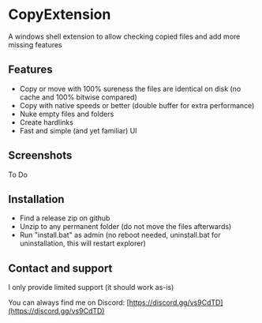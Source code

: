 # CopyExtension
A windows shell extension to allow checking copied files and add more missing features

## Features
- Copy or move with 100% sureness the files are identical on disk (no cache and 100% bitwise compared)
- Copy with native speeds or better (double buffer for extra performance)
- Nuke empty files and folders
- Create hardlinks
- Fast and simple (and yet familiar) UI

## Screenshots
To Do

## Installation
- Find a release zip on github
- Unzip to any permanent folder (do not move the files afterwards)
- Run "install.bat" as admin (no reboot needed, uninstall.bat for uninstallation, this will restart explorer)

## Contact and support
I only provide limited support (it should work as-is)

You can always find me on Discord: [https://discord.gg/vs9CdTD](https://discord.gg/vs9CdTD)
